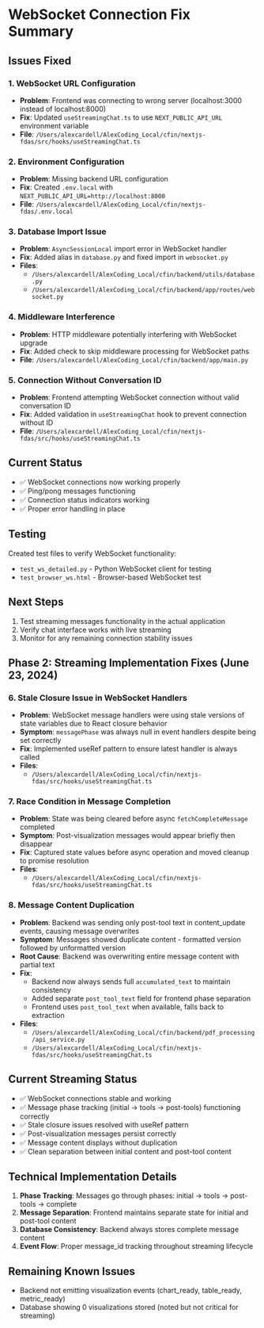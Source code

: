 # WebSocket Connection Fix Summary

## Issues Fixed

### 1. WebSocket URL Configuration
- **Problem**: Frontend was connecting to wrong server (localhost:3000 instead of localhost:8000)
- **Fix**: Updated `useStreamingChat.ts` to use `NEXT_PUBLIC_API_URL` environment variable
- **File**: `/Users/alexcardell/AlexCoding_Local/cfin/nextjs-fdas/src/hooks/useStreamingChat.ts`

### 2. Environment Configuration
- **Problem**: Missing backend URL configuration
- **Fix**: Created `.env.local` with `NEXT_PUBLIC_API_URL=http://localhost:8000`
- **File**: `/Users/alexcardell/AlexCoding_Local/cfin/nextjs-fdas/.env.local`

### 3. Database Import Issue
- **Problem**: `AsyncSessionLocal` import error in WebSocket handler
- **Fix**: Added alias in `database.py` and fixed import in `websocket.py`
- **Files**: 
  - `/Users/alexcardell/AlexCoding_Local/cfin/backend/utils/database.py`
  - `/Users/alexcardell/AlexCoding_Local/cfin/backend/app/routes/websocket.py`

### 4. Middleware Interference
- **Problem**: HTTP middleware potentially interfering with WebSocket upgrade
- **Fix**: Added check to skip middleware processing for WebSocket paths
- **File**: `/Users/alexcardell/AlexCoding_Local/cfin/backend/app/main.py`

### 5. Connection Without Conversation ID
- **Problem**: Frontend attempting WebSocket connection without valid conversation ID
- **Fix**: Added validation in `useStreamingChat` hook to prevent connection without ID
- **File**: `/Users/alexcardell/AlexCoding_Local/cfin/nextjs-fdas/src/hooks/useStreamingChat.ts`

## Current Status
- ✅ WebSocket connections now working properly
- ✅ Ping/pong messages functioning
- ✅ Connection status indicators working
- ✅ Proper error handling in place

## Testing
Created test files to verify WebSocket functionality:
- `test_ws_detailed.py` - Python WebSocket client for testing
- `test_browser_ws.html` - Browser-based WebSocket test

## Next Steps
1. Test streaming messages functionality in the actual application
2. Verify chat interface works with live streaming
3. Monitor for any remaining connection stability issues

## Phase 2: Streaming Implementation Fixes (June 23, 2024)

### 6. Stale Closure Issue in WebSocket Handlers
- **Problem**: WebSocket message handlers were using stale versions of state variables due to React closure behavior
- **Symptom**: `messagePhase` was always null in event handlers despite being set correctly
- **Fix**: Implemented useRef pattern to ensure latest handler is always called
- **Files**: 
  - `/Users/alexcardell/AlexCoding_Local/cfin/nextjs-fdas/src/hooks/useStreamingChat.ts`

### 7. Race Condition in Message Completion
- **Problem**: State was being cleared before async `fetchCompleteMessage` completed
- **Symptom**: Post-visualization messages would appear briefly then disappear
- **Fix**: Captured state values before async operation and moved cleanup to promise resolution
- **Files**: 
  - `/Users/alexcardell/AlexCoding_Local/cfin/nextjs-fdas/src/hooks/useStreamingChat.ts`

### 8. Message Content Duplication
- **Problem**: Backend was sending only post-tool text in content_update events, causing message overwrites
- **Symptom**: Messages showed duplicate content - formatted version followed by unformatted version
- **Root Cause**: Backend was overwriting entire message content with partial text
- **Fix**: 
  - Backend now always sends full `accumulated_text` to maintain consistency
  - Added separate `post_tool_text` field for frontend phase separation
  - Frontend uses `post_tool_text` when available, falls back to extraction
- **Files**: 
  - `/Users/alexcardell/AlexCoding_Local/cfin/backend/pdf_processing/api_service.py`
  - `/Users/alexcardell/AlexCoding_Local/cfin/nextjs-fdas/src/hooks/useStreamingChat.ts`

## Current Streaming Status
- ✅ WebSocket connections stable and working
- ✅ Message phase tracking (initial → tools → post-tools) functioning correctly
- ✅ Stale closure issues resolved with useRef pattern
- ✅ Post-visualization messages persist correctly
- ✅ Message content displays without duplication
- ✅ Clean separation between initial content and post-tool content

## Technical Implementation Details
1. **Phase Tracking**: Messages go through phases: initial → tools → post-tools → complete
2. **Message Separation**: Frontend maintains separate state for initial and post-tool content
3. **Database Consistency**: Backend always stores complete message content
4. **Event Flow**: Proper message_id tracking throughout streaming lifecycle

## Remaining Known Issues
- Backend not emitting visualization events (chart_ready, table_ready, metric_ready)
- Database showing 0 visualizations stored (noted but not critical for streaming)